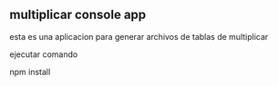 ## multiplicar console app

esta es una aplicacion para generar archivos de tablas de multiplicar

ejecutar comando 


npm install